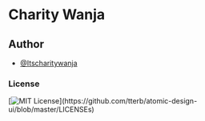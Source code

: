 # Charity Wanja
## Author

- [@Itscharitywanja](https://www.github.com/Itscharitywanja)
### License
[![MIT License](https://img.shields.io/apm/l/atomic-design-ui.svg?)](https://github.com/tterb/atomic-design-ui/blob/master/LICENSEs)


